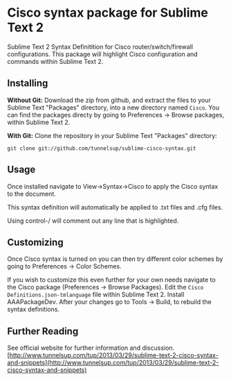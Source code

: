 # Cisco syntax package for Sublime Text 2

Sublime Text 2 Syntax Definitition for Cisco router/switch/firewall configurations. This package will highlight Cisco configuration and commands within Sublime Text 2.

## Installing

**Without Git:** Download the zip from github, and extract the files to your Sublime Text "Packages" directory, into a new directory named `Cisco`. You can find the packages directy by going to Preferences -> Browse packages, within Sublime Text 2.

**With Git:** Clone the repository in your Sublime Text "Packages" directory:

    git clone git://github.com/tunnelsup/sublime-cisco-syntax.git

## Usage
Once installed navigate to View->Syntax->Cisco to apply the Cisco syntax to the document.

This syntax definition will automatically be applied to .txt files and .cfg files.

Using control-/ will comment out any line that is highlighted.


## Customizing
Once Cisco syntax is turned on you can then try different color schemes by going to Preferences -> Color Schemes.

If you wish to customize this even further for your own needs navigate to the Cisco package (Preferences -> Browse Packages). Edit the `Cisco Definitions.json-tmlanguage` file within Sublime Text 2. Install AAAPackageDev. After your changes go to Tools -> Build, to rebuild the syntax definitions.

## Further Reading
See official website for further information and discussion.
[http://www.tunnelsup.com/tup/2013/03/29/sublime-text-2-cisco-syntax-and-snippets](http://www.tunnelsup.com/tup/2013/03/29/sublime-text-2-cisco-syntax-and-snippets)
 